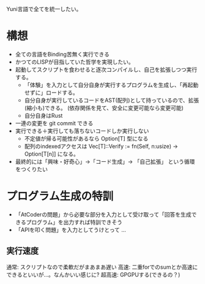 Yuni言語で全てを統一したい。

# 構想
- 全ての言語をBinding苦無く実行できる
- かつてのLISPが目指していた哲学を実現したい。
- 起動してスクリプトを食わせると逐次コンパイルし、自己を拡張しつつ実行する。
  - 「体験」を入力として自分自身が実行するプログラムを生成し、「再起動せずに」ロードする。
  - 自分自身が実行しているコードをAST(配列)として持っているので、拡張(縮小も)できる。
    (依存関係を見て、安全に変更可能なら変更可能)
  - 自分自身はRust
- 一連の変更を git commit できる
- 実行できる＋実行しても落ちないコードしか実行しない
  - 不定値が帰る可能性があるなら Option[T] 型になる
  - 配列のindexedアクセスは Vec[T]::Verify := fn(Self, n:usize) -> Option[T[n]] になる。
- 最終的には「興味・好奇心」->「コード生成」-> 「自己拡張」 という循環をつくりたい

# プログラム生成の特訓
- 「AtCoderの問題」から必要な部分を入力として受け取って「回答を生成できるプログラム」を出力すれば特訓できそう
- 「APIを叩く問題」を入力としてうけとって ...

## 実行速度
通常: スクリプトなので柔軟だがまあまあ遅い
高速: 二重forでのsumとか高速にできるといいが...。なんかいい感じに?
超高速: GPGPUする(できるの？)
